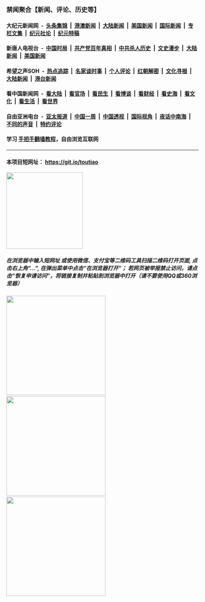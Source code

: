 ### 禁闻聚合【新闻、评论、历史等】

#### 大纪元新闻网 &nbsp;-&nbsp; [头条集锦](indexes/E头条集锦.md?t=02122055) &nbsp;|&nbsp; [港澳新闻](indexes/E港澳新闻.md?t=02122055)  &nbsp;|&nbsp; [大陆新闻](indexes/E大陆新闻.md?t=02122055) &nbsp;|&nbsp; [美国新闻](indexes/E美国新闻.md?t=02122055) &nbsp;|&nbsp; [国际新闻](indexes/E国际新闻.md?t=02122055) &nbsp;|&nbsp; [专栏文集](indexes/E专栏文集.md?t=02122055) &nbsp;|&nbsp; [纪元社论](indexes/E纪元社论.md?t=02122055) &nbsp;|&nbsp; [纪元特稿](indexes/E纪元特稿.md?t=02122055) 

#### 新唐人电视台 &nbsp;-&nbsp; [中国时局](indexes/N中国时局.md?t=02122055) &nbsp;|&nbsp; [共产党百年真相](indexes/N共产党百年真相.md?t=02122055) &nbsp;|&nbsp; [中共杀人历史](indexes/N中共杀人历史.md?t=02122055) &nbsp;|&nbsp; [文史漫步](indexes/N文史漫步.md?t=02122055) &nbsp;|&nbsp; [大陆新闻](indexes/N大陆新闻.md?t=02122055) &nbsp;|&nbsp; [美国新闻](indexes/N美国新闻.md?t=02122055)

#### 希望之声SOH &nbsp;-&nbsp; [热点追踪](indexes/H热点追踪.md?t=02122055) &nbsp;|&nbsp; [名家谈时事](indexes/H名家谈时事.md?t=02122055) &nbsp;|&nbsp; [个人评论](indexes/H个人评论.md?t=02122055)  &nbsp;|&nbsp; [红朝解密](indexes/H红朝解密.md?t=02122055) &nbsp;|&nbsp; [文化寻根](indexes/H文化寻根.md?t=02122055) &nbsp;|&nbsp; [大陆新闻](indexes/H大陆新闻.md?t=02122055) &nbsp;|&nbsp; [港台新闻](indexes/H港台新闻.md?t=02122055)

#### 看中国新闻网 &nbsp;-&nbsp; [看大陆](indexes/S看大陆.md?t=02122055) &nbsp;|&nbsp; [看官场](indexes/S看官场.md?t=02122055) &nbsp;|&nbsp; [看民生](indexes/S看民生.md?t=02122055)  &nbsp;|&nbsp; [看博谈](indexes/S看博谈.md?t=02122055) &nbsp;|&nbsp; [看财经](indexes/S看财经.md?t=02122055) &nbsp;|&nbsp; [看史海](indexes/S看史海.md?t=02122055) &nbsp;|&nbsp; [看文化](indexes/S看文化.md?t=02122055) &nbsp;|&nbsp; [看生活](indexes/S看生活.md?t=02122055) &nbsp;|&nbsp; [看世界](indexes/S看世界.md?t=02122055)

#### 自由亚洲电台 &nbsp;-&nbsp; [亚太报道](indexes/R亚太报道.md?t=02122055) &nbsp;|&nbsp; [中国一周](indexes/R中国一周.md?t=02122055) &nbsp;|&nbsp; [中国透视](indexes/R中国透视.md?t=02122055)  &nbsp;|&nbsp; [国际视角](indexes/R国际视角.md?t=02122055) &nbsp;|&nbsp; [夜话中南海](indexes/R夜话中南海.md?t=02122055) &nbsp;|&nbsp; [不同的声音](indexes/R不同的声音.md?t=02122055) &nbsp;|&nbsp; [特约评论](indexes/R特约评论.md?t=02122055)

#### 学习 [手把手翻墙教程](https://github.com/gfw-breaker/guides/wiki)，自由浏览互联网

----

#### 本项目短网址： https://git.io/toutiao
<img src="https://raw.githubusercontent.com/gfw-breaker/banned-news/master/scripts/img/qr.png" width="200px"/>  

##### 在浏览器中输入短网址 或使用微信、支付宝等二维码工具扫描二维码打开页面, 点击右上角"...", 在弹出菜单中点击“在浏览器打开”； 若网页被举报禁止访问，请点击“恢复申请访问”，将链接复制并粘贴到浏览器中打开（请不要使用QQ或360浏览器）

<img src="https://raw.githubusercontent.com/gfw-breaker/banned-news/master/scripts/img/1.png" width="260px"/> &nbsp; <img src="https://raw.githubusercontent.com/gfw-breaker/banned-news/master/scripts/img/2.png" width="260px"/> &nbsp; <img src="https://raw.githubusercontent.com/gfw-breaker/banned-news/master/scripts/img/3.png" width="260px"/>
